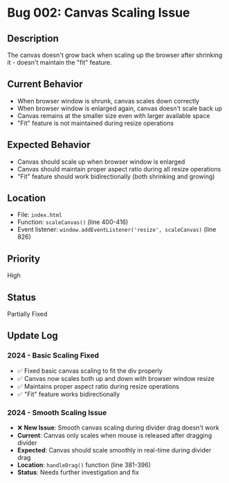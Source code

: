 # Bug 002: Canvas Scaling Issue

## Description
The canvas doesn't grow back when scaling up the browser after shrinking it - doesn't maintain the "fit" feature.

## Current Behavior
- When browser window is shrunk, canvas scales down correctly
- When browser window is enlarged again, canvas doesn't scale back up
- Canvas remains at the smaller size even with larger available space
- "Fit" feature is not maintained during resize operations

## Expected Behavior
- Canvas should scale up when browser window is enlarged
- Canvas should maintain proper aspect ratio during all resize operations
- "Fit" feature should work bidirectionally (both shrinking and growing)

## Location
- File: `index.html`
- Function: `scaleCanvas()` (line 400-416)
- Event listener: `window.addEventListener('resize', scaleCanvas)` (line 826)

## Priority
High

## Status
Partially Fixed

## Update Log
### 2024 - Basic Scaling Fixed
- ✅ Fixed basic canvas scaling to fit the div properly
- ✅ Canvas now scales both up and down with browser window resize
- ✅ Maintains proper aspect ratio during resize operations
- ✅ "Fit" feature works bidirectionally

### 2024 - Smooth Scaling Issue
- ❌ **New Issue**: Smooth canvas scaling during divider drag doesn't work
- **Current**: Canvas only scales when mouse is released after dragging divider
- **Expected**: Canvas should scale smoothly in real-time during divider drag
- **Location**: `handleDrag()` function (line 381-396)
- **Status**: Needs further investigation and fix